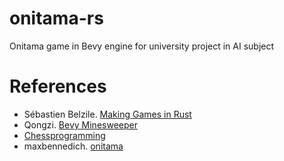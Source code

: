 # onitama-rs
Onitama game in Bevy engine for university project in AI subject


# References
- Sébastien Belzile. [Making Games in Rust](https://dev.to/sbelzile/rust-platformer-part-1-bevy-and-ecs-2pci)
- Qongzi. [Bevy Minesweeper](https://dev.to/qongzi/bevy-minesweeper-introduction-4l7f)
- [Chessprogramming](https://www.chessprogramming.org/)
- maxbennedich. [onitama](https://github.com/maxbennedich/onitama)